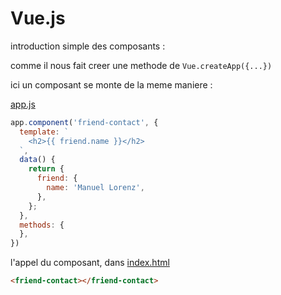 # Vue.js

introduction simple des composants :

comme il nous fait creer une methode de `Vue.createApp({...})`

ici un composant se monte de la meme maniere :

[app.js](app.js)

```js
app.component('friend-contact', {
  template: `
    <h2>{{ friend.name }}</h2>
  `,
  data() {
    return {
      friend: {
        name: 'Manuel Lorenz',
      },
    };
  },
  methods: {
  },
})
```

l'appel du composant, dans [index.html](index.html)

```html
<friend-contact></friend-contact>
```
